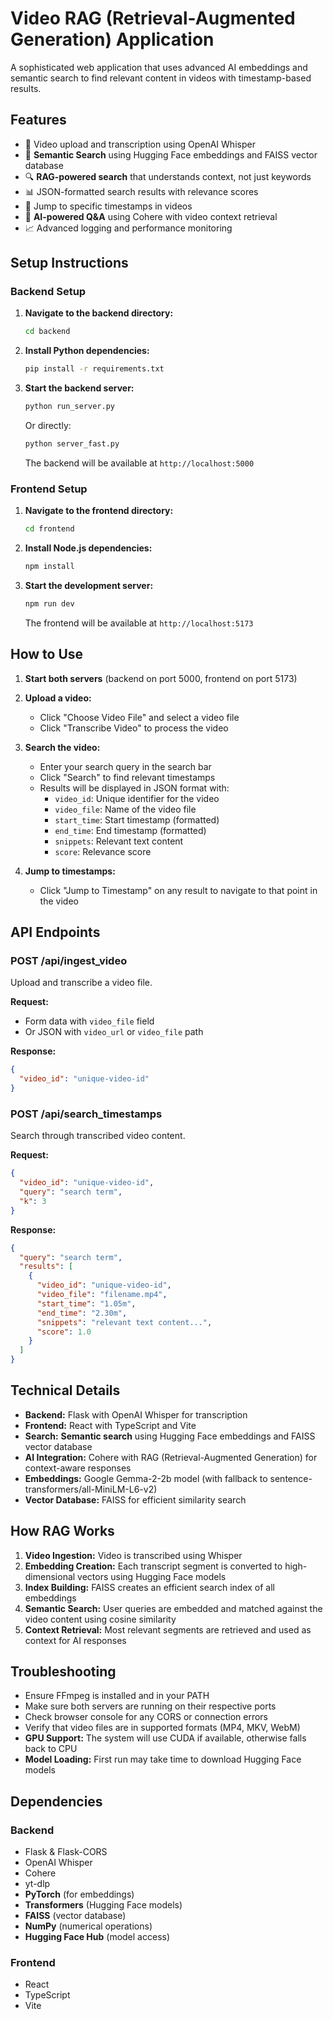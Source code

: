 
# Video RAG (Retrieval-Augmented Generation) Application

A sophisticated web application that uses advanced AI embeddings and semantic search to find relevant content in videos with timestamp-based results.

## Features

- 🎥 Video upload and transcription using OpenAI Whisper
- 🧠 **Semantic Search** using Hugging Face embeddings and FAISS vector database
- 🔍 **RAG-powered search** that understands context, not just keywords
- 📊 JSON-formatted search results with relevance scores
- 🎯 Jump to specific timestamps in videos
- 🤖 **AI-powered Q&A** using Cohere with video context retrieval
- 📈 Advanced logging and performance monitoring

## Setup Instructions

### Backend Setup

1. **Navigate to the backend directory:**
   ```bash
   cd backend
   ```

2. **Install Python dependencies:**
   ```bash
   pip install -r requirements.txt
   ```

3. **Start the backend server:**
   ```bash
   python run_server.py
   ```
   
   Or directly:
   ```bash
   python server_fast.py
   ```

   The backend will be available at `http://localhost:5000`

### Frontend Setup

1. **Navigate to the frontend directory:**
   ```bash
   cd frontend
   ```

2. **Install Node.js dependencies:**
   ```bash
   npm install
   ```

3. **Start the development server:**
   ```bash
   npm run dev
   ```

   The frontend will be available at `http://localhost:5173`

## How to Use

1. **Start both servers** (backend on port 5000, frontend on port 5173)

2. **Upload a video:**
   - Click "Choose Video File" and select a video file
   - Click "Transcribe Video" to process the video

3. **Search the video:**
   - Enter your search query in the search bar
   - Click "Search" to find relevant timestamps
   - Results will be displayed in JSON format with:
     - `video_id`: Unique identifier for the video
     - `video_file`: Name of the video file
     - `start_time`: Start timestamp (formatted)
     - `end_time`: End timestamp (formatted)
     - `snippets`: Relevant text content
     - `score`: Relevance score

4. **Jump to timestamps:**
   - Click "Jump to Timestamp" on any result to navigate to that point in the video

## API Endpoints

### POST /api/ingest_video
Upload and transcribe a video file.

**Request:**
- Form data with `video_file` field
- Or JSON with `video_url` or `video_file` path

**Response:**
```json
{
  "video_id": "unique-video-id"
}
```

### POST /api/search_timestamps
Search through transcribed video content.

**Request:**
```json
{
  "video_id": "unique-video-id",
  "query": "search term",
  "k": 3
}
```

**Response:**
```json
{
  "query": "search term",
  "results": [
    {
      "video_id": "unique-video-id",
      "video_file": "filename.mp4",
      "start_time": "1.05m",
      "end_time": "2.30m",
      "snippets": "relevant text content...",
      "score": 1.0
    }
  ]
}
```

## Technical Details

- **Backend:** Flask with OpenAI Whisper for transcription
- **Frontend:** React with TypeScript and Vite
- **Search:** **Semantic search** using Hugging Face embeddings and FAISS vector database
- **AI Integration:** Cohere with RAG (Retrieval-Augmented Generation) for context-aware responses
- **Embeddings:** Google Gemma-2-2b model (with fallback to sentence-transformers/all-MiniLM-L6-v2)
- **Vector Database:** FAISS for efficient similarity search

## How RAG Works

1. **Video Ingestion:** Video is transcribed using Whisper
2. **Embedding Creation:** Each transcript segment is converted to high-dimensional vectors using Hugging Face models
3. **Index Building:** FAISS creates an efficient search index of all embeddings
4. **Semantic Search:** User queries are embedded and matched against the video content using cosine similarity
5. **Context Retrieval:** Most relevant segments are retrieved and used as context for AI responses

## Troubleshooting

- Ensure FFmpeg is installed and in your PATH
- Make sure both servers are running on their respective ports
- Check browser console for any CORS or connection errors
- Verify that video files are in supported formats (MP4, MKV, WebM)
- **GPU Support:** The system will use CUDA if available, otherwise falls back to CPU
- **Model Loading:** First run may take time to download Hugging Face models

## Dependencies

### Backend
- Flask & Flask-CORS
- OpenAI Whisper
- Cohere
- yt-dlp
- **PyTorch** (for embeddings)
- **Transformers** (Hugging Face models)
- **FAISS** (vector database)
- **NumPy** (numerical operations)
- **Hugging Face Hub** (model access)

### Frontend
- React
- TypeScript
- Vite
